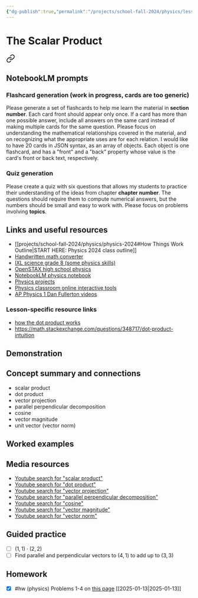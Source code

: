 ```yaml
---
{"dg-publish":true,"permalink":"/projects/school-fall-2024/physics/lessons/dot-product/"}
---
```



#  The Scalar Product


<div class="transclusion internal-embed is-loaded"><a class="markdown-embed-link" href="/projects/school-fall-2024/physics/physics-2024/#notebook-lm-prompts" aria-label="Open link"><svg xmlns="http://www.w3.org/2000/svg" width="24" height="24" viewBox="0 0 24 24" fill="none" stroke="currentColor" stroke-width="2" stroke-linecap="round" stroke-linejoin="round" class="svg-icon lucide-link"><path d="M10 13a5 5 0 0 0 7.54.54l3-3a5 5 0 0 0-7.07-7.07l-1.72 1.71"></path><path d="M14 11a5 5 0 0 0-7.54-.54l-3 3a5 5 0 0 0 7.07 7.07l1.71-1.71"></path></svg></a><div class="markdown-embed">



## NotebookLM prompts

### Flashcard generation (work in progress, cards are too generic)

Please generate a set of flashcards to help me learn the material in **section number**. Each card front should appear only once. If a card has more than one possible answer, include all answers on the same card instead of making multiple cards for the same question. Please focus on understanding the mathematical relationships covered in the material, and on recognizing what the appropriate uses are for each relation. I would like to have 20 cards in JSON syntax, as an array of objects. Each object is one flashcard, and has a "front" and a "back" property whose value is the card's front or back text, respectively.

### Quiz generation

Please create a quiz with six questions that allows my students to practice their understanding of the ideas from chapter **chapter number**. The questions should require them to compute numerical answers, but the numbers should be small and easy to work with. Please focus on problems involving **topics**.



</div></div>


## Links and useful resources 

- [[projects/school-fall-2024/physics/physics-2024#How Things Work Outline\|START HERE: Physics 2024 class outline]]
- [Handwritten math converter](https://webdemo.myscript.com/views/math/index.html#)
- [IXL science grade 8 (some physics skills)](https://www.ixl.com/science/grade-8)
- [OpenSTAX high school physics](https://openstax.org/books/physics/pages/1-introduction)
- [NotebookLM physics notebook](https://notebooklm.google.com/notebook/94fe29f5-cebb-4621-9e03-d20110b7a978)
- [Physics projects](https://www.sciencebuddies.org/science-fair-projects/science-projects/physics/high-school)
- [Physics classroom online interactive tools](https://www.physicsclassroom.com)
- [AP Physics 1 Dan Fullerton videos](https://www.youtube.com/playlist?list=PLd2HWlWc-MsysWuL9ksneEM8cl5bk3bHH)


### Lesson-specific resource links

- [how the dot product works](https://www.youtube.com/watch?v=LyGKycYT2v0&t=130s)
- https://math.stackexchange.com/questions/348717/dot-product-intuition 


## Demonstration


## Concept summary and connections


- scalar product 
- dot product 
- vector projection 
- parallel perpendicular decomposition 
- cosine 
- vector magnitude 
- unit vector (vector norm)

## Worked examples



## Media resources

- [Youtube search for "scalar product"](https://www.youtube.com/results?search_query=scalar%20product) 
- [Youtube search for "dot product"](https://www.youtube.com/results?search_query=dot%20product) 
- [Youtube search for "vector projection"](https://www.youtube.com/results?search_query=vector%20projection) 
- [Youtube search for "parallel perpendicular decomposition"](https://www.youtube.com/results?search_query=parallel%20perpendicular%20decomposition) 
- [Youtube search for "cosine"](https://www.youtube.com/results?search_query=cosine) 
- [Youtube search for "vector magnitude"](https://www.youtube.com/results?search_query=vector%20magnitude) 
- [Youtube search for "vector norm"](https://www.youtube.com/results?search_query=vector%20norm) 

## Guided practice


- [ ] $(1,1) \cdot (2,2)$  
- [ ] Find parallel and perpendicular vectors to $(4,1)$ to add up to $(3,3)$   

## Homework


- [x] #hw (physics) Problems 1-4 on [this page](https://math.libretexts.org/Courses/Monroe_Community_College/MTH_212_Calculus_III/Chapter_11%3A_Vectors_and_the_Geometry_of_Space/11.3%3A_The_Dot_Product/11.3E%3A_Exercises_for_The_Dot_Product) [[2025-01-13\|2025-01-13]]